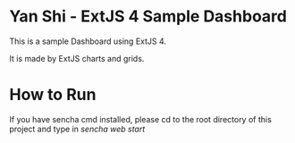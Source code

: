 Yan Shi - ExtJS 4 Sample Dashboard
============================

<p>This is a sample Dashboard using ExtJS 4.</p>
<p>It is made by ExtJS charts and grids.</p>

How to Run
============================

<p>If you have sencha cmd installed, please cd to the root directory of this project and type in <i>sencha web start</i></p>